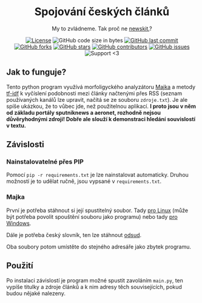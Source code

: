 <h1 align="center">Spojování českých článků</h1>

<div align="center">
  
 My to zvládneme. Tak proč ne [newskit.](https://newskit.matsworld.io/)?
 
[![License](https://img.shields.io/github/license/nesati/czech-article-match)](https://github.com/nesati/czech-article-match/blob/master/LICENSE)
 ![GitHub code size in bytes](https://img.shields.io/github/languages/code-size/nesati/czech-article-match)
 [![GitHub last commit](https://img.shields.io/github/last-commit/nesati/czech-article-match)](https://github.com/nesati/czech-article-match/commits/master)
 [![GitHub forks](https://img.shields.io/github/forks/nesati/czech-article-match)](https://github.com/nesati/czech-article-match/network/members)
 [![GitHub stars](https://img.shields.io/github/stars/nesati/czech-article-match)](https://github.com/nesati/czech-article-match/stargazers)
 [![GitHub contributors](https://img.shields.io/github/contributors/nesati/czech-article-match)](https://github.com/nesati/czech-article-match/graphs/contributors)
 [![GitHub issues](https://img.shields.io/github/issues/nesati/czech-article-match)](https://github.com/nesati/czech-article-match/issues)
 ![Support <3](https://kokolem.github.io/LGBT-friendly-rainbow.svg)
 
</div>

## Jak to funguje?
Tento python program využívá morfoligyckého analyzátoru [Majka](https://nlp.fi.muni.cz/czech-morphology-analyser/) a metody [tf-idf](https://en.wikipedia.org/wiki/Tf%E2%80%93idf) k vyčíslení podobnosti mezi články načtenými přes RSS (seznam používaných kanálů lze upravit, načítá se ze souboru `zdroje.txt`). Je ale spíše ukázkou, že to vůbec jde, než použitelnou aplikací. **I proto jsou v něm od základu portály sputniknews a aeronet, rozhodně nejsou důvěryhodnými zdroji! Dobře ale slouží k demonstraci hledání souvislostí v textu.**

## Závislosti

### Nainstalovatelné přes PIP
Pomocí `pip -r requirements.txt` je lze nainstalovat automaticky. Druhou možností je to udělat ručně, jsou vypsané v `requirements.txt`.

### Majka
První je potřeba stáhnout si její spustitelný soubor. Tady [pro Linux](https://nlp.fi.muni.cz/czech-morphology-analyser/majka) (může být potřeba povolit spouštění souboru jako programu) nebo tady [pro Windows](https://nlp.fi.muni.cz/czech-morphology-analyser/majka.exe).

Dále je potřeba český slovník, ten lze stáhnout [odsud](https://nlp.fi.muni.cz/czech-morphology-analyser/majka.w-lt).

Oba soubory potom umístěte do stejného adresáře jako zbytek programu.

## Použití
Po instalaci závislostí je program možné spustit zavoláním `main.py`, ten vypíše titulky a zdroje článků a k nim adresy těch souvisejících, pokud budou nějaké nalezeny.
